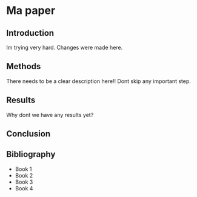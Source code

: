# Ma paper

## Introduction
Im trying very hard.
Changes were made here.

## Methods
There needs to be a clear description here!! Dont skip any important step.

## Results
Why dont we have any results yet?

## Conclusion

## Bibliography

- Book 1
- Book 2
- Book 3
- Book 4
